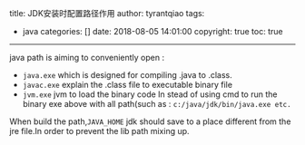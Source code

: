 title: JDK安装时配置路径作用
author: tyrantqiao
tags:
  - java
categories: []
date: 2018-08-05 14:01:00
copyright: true
toc: true
---
java path is aiming to conveniently open :
 - `java.exe` which is designed for compiling .java to .class.
 - `javac.exe` explain the .class file to executable binary file
 - `jvm.exe` jvm to load the binary code
In stead of using cmd to run the binary exe above with all path(such as : `c:/java/jdk/bin/java.exe etc.`

When build the path,`JAVA_HOME` jdk should save to a place different from the jre file.In order to prevent the lib path mixing up.
